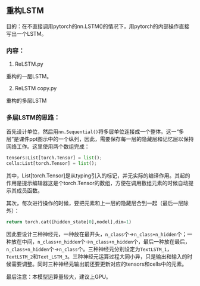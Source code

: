 ## 重构LSTM
目的：在不直接调用pytorch的nn.LSTM()的情况下，用pytorch的内部操作直接写出一个LSTM。

### 内容：

1. ReLSTM.py

重构的一层LSTM。

2. ReLSTM copy.py

重构的多层LSTM

### 多层LSTM的思路：

首先设计单位，然后用`nn.Sequential()`将多层单位连接成一个整体。这一“多层”是课件ppt图示中的一个纵列，因此，需要保存每一层的隐藏层和记忆层以保持网络工作。这里使用两个数组完成：

```python
tensors:List[torch.Tensor] = list();
cells:List[torch.Tensor] = list();
```

其中，List[torch.Tensor]是从typing引入的标记，并无实际的编译作用。其起的作用是提示编辑器这是个torch.Tensor的数组，方便在调用数组元素的时候自动提示其成员函数。

其次，每次进行操作的时候，要把元素和上一层的隐藏层合到一起（最后一层除外）：

```python
return torch.cat([hidden_state[0],model],dim=1)
```

因此要设计三种神经元，一种放在最开头，`n_class`个->`n_class+n_hidden`个；一种放在中间，`n_class+n_hidden`个->`n_class+n_hidden`个，最后一种放在最后，`n_class+n_hidden`个->`n_class`个。三种神经元分别设定为`TextLSTM_1`，`TextLSTM_2`和`Text_LSTM_3`。三种神经元运算过程大同小异，只是输出和输入的时候需要调整。同时三种神经元输出前还要更新对应的tensors和cells中的元素。

最后注意：本模型运算量较大，建议上GPU。
